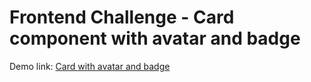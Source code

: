 # Frontend Challenge - Card component with avatar and badge

Demo link: [Card with avatar and badge](https://frontendchallengereactlogoanimation.netlify.app)